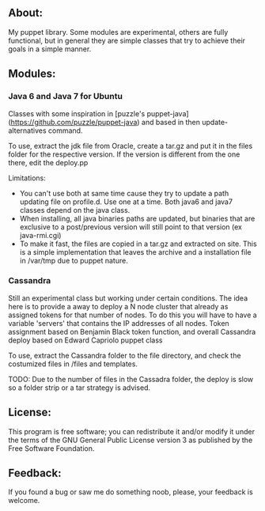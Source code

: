 About:
-----

My puppet library. Some modules are experimental, others are fully functional, but in general they are simple classes that try to achieve their goals in a simple manner. 

Modules: 
-------

### Java 6 and Java 7 for Ubuntu 

Classes with some inspiration in [puzzle's puppet-java] (https://github.com/puzzle/puppet-java) and based in then update-alternatives command. 

To use, extract the jdk file from Oracle, create a tar.gz and put it in the files folder for the respective version. If the version is different from the one there, edit the deploy.pp  

Limitations:
* You can't use both at same time cause they try to update a path updating file on profile.d. Use one at a time. Both java6 and java7 classes depend on the java class. 
*  When installing, all java binaries paths are updated, but binaries that are exclusive to a post/previous version will still point to that version (ex java-rmi.cgi) 
* To make it fast, the files are copied in a tar.gz and extracted on site. This is a simple implementation that leaves the archive and a installation file in /var/tmp due to puppet nature. 

### Cassandra

Still an experimental class but working under certain conditions. The idea here is to provide a away to deploy a N node cluster that already as assigned tokens for that number of nodes. To do this you will have to have a variable 'servers' that contains the IP addresses of all nodes. 
Token assignment based on Benjamin Black token function, and overall Cassandra deploy based on Edward Capriolo puppet class    

To use, extract the Cassandra folder to the file directory, and check the costumized files in /files and templates. 

TODO: Due to the number of files in the Cassadra folder, the deploy is slow so a folder strip or a tar strategy is advised. 

License:
-------

This program is free software; you can redistribute 
it and/or modify it under the terms of the GNU 
General Public License version 3 as published by 
the Free Software Foundation.

Feedback:
---------

If you found a bug or saw me do something noob, please, your feedback is welcome. 


